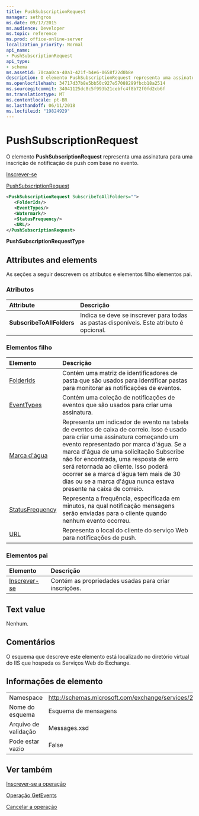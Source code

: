 ```yaml
---
title: PushSubscriptionRequest
manager: sethgros
ms.date: 09/17/2015
ms.audience: Developer
ms.topic: reference
ms.prod: office-online-server
localization_priority: Normal
api_name:
- PushSubscriptionRequest
api_type:
- schema
ms.assetid: 70caa0ca-40a1-421f-b4e6-0658f22d0b8e
description: O elemento PushSubscriptionRequest representa uma assinatura para uma inscrição de notificação de push com base no evento.
ms.openlocfilehash: 34717d37b8e5bb50c927e57088299fbcb18a2514
ms.sourcegitcommit: 34041125dc8c5f993b21cebfc4f8b72f0fd2cb6f
ms.translationtype: MT
ms.contentlocale: pt-BR
ms.lasthandoff: 06/11/2018
ms.locfileid: "19824929"
---
```

# <a name="pushsubscriptionrequest"></a>PushSubscriptionRequest

O elemento **PushSubscriptionRequest** representa uma assinatura para uma inscrição de notificação de push com base no evento. 
  
[Inscrever-se](subscribe.md)
  
[PushSubscriptionRequest](pushsubscriptionrequest.md)
  
```XML
<PushSubscriptionRequest SubscribeToAllFolders="">
   <FolderIds/>
   <EventTypes/>
   <Watermark/>
   <StatusFrequency/>
   <URL/>
</PushSubscriptionRequest>
```

 **PushSubscriptionRequestType**
## <a name="attributes-and-elements"></a>Attributes and elements

As seções a seguir descrevem os atributos e elementos filho elementos pai.
  
### <a name="attributes"></a>Atributos

|**Attribute**|**Descrição**|
|:-----|:-----|
|**SubscribeToAllFolders** <br/> |Indica se deve se inscrever para todas as pastas disponíveis. Este atributo é opcional.  <br/> |
   
### <a name="child-elements"></a>Elementos filho

|**Elemento**|**Descrição**|
|:-----|:-----|
|[FolderIds](folderids.md) <br/> |Contém uma matriz de identificadores de pasta que são usados para identificar pastas para monitorar as notificações de eventos.  <br/> |
|[EventTypes](eventtypes.md) <br/> |Contém uma coleção de notificações de eventos que são usados para criar uma assinatura.  <br/> |
|[Marca d'água](watermark.md) <br/> |Representa um indicador de evento na tabela de eventos de caixa de correio. Isso é usado para criar uma assinatura começando um evento representado por marca d'água. Se a marca d'água de uma solicitação Subscribe não for encontrada, uma resposta de erro será retornada ao cliente. Isso poderá ocorrer se a marca d'água tem mais de 30 dias ou se a marca d'água nunca estava presente na caixa de correio.  <br/> |
|[StatusFrequency](statusfrequency.md) <br/> |Representa a frequência, especificada em minutos, na qual notificação mensagens serão enviadas para o cliente quando nenhum evento ocorreu.  <br/> |
|[URL](url-ex15websvcsotherref.md) <br/> |Representa o local do cliente do serviço Web para notificações de push.  <br/> |
   
### <a name="parent-elements"></a>Elementos pai

|**Elemento**|**Descrição**|
|:-----|:-----|
|[Inscrever-se](subscribe.md) <br/> |Contém as propriedades usadas para criar inscrições.  <br/> |
   
## <a name="text-value"></a>Text value

Nenhum.
  
## <a name="remarks"></a>Comentários

O esquema que descreve este elemento está localizado no diretório virtual do IIS que hospeda os Serviços Web do Exchange.
  
## <a name="element-information"></a>Informações de elemento

|||
|:-----|:-----|
|Namespace  <br/> |http://schemas.microsoft.com/exchange/services/2006/messages  <br/> |
|Nome do esquema  <br/> |Esquema de mensagens  <br/> |
|Arquivo de validação  <br/> |Messages.xsd  <br/> |
|Pode estar vazio  <br/> |False  <br/> |
   
## <a name="see-also"></a>Ver também



[Inscrever-se a operação](subscribe-operation.md)
  
[Operação GetEvents](getevents-operation.md)
  
[Cancelar a operação](unsubscribe-operation.md)

